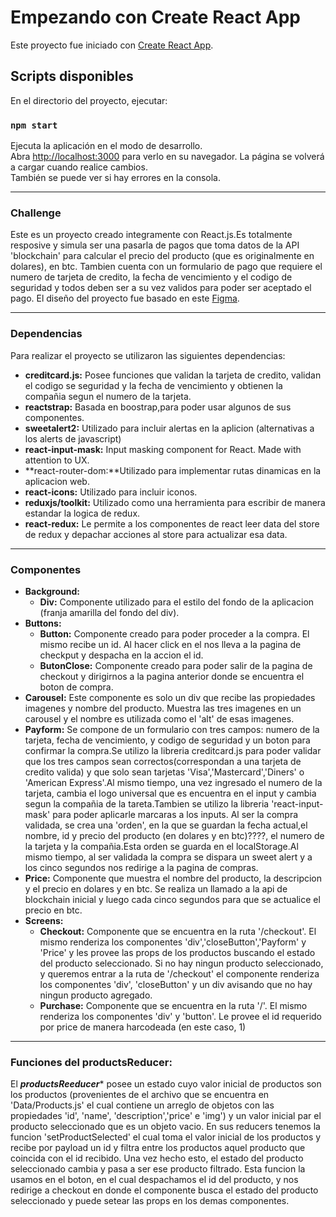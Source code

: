 # Empezando con Create React App

Este proyecto fue iniciado con [Create React App](https://github.com/facebook/create-react-app).

## Scripts disponibles

En el directorio del proyecto, ejecutar:

### `npm start`

Ejecuta la aplicación en el modo de desarrollo.\
Abra [http://localhost:3000](http://localhost:3000) para verlo en su navegador.
La página se volverá a cargar cuando realice cambios.\
También se puede ver si hay errores en la consola.

***

 ### Challenge

Este es un proyecto creado integramente con React.js.Es totalmente resposive y simula ser una pasarla de pagos que toma datos de la API 'blockchain' para calcular el precio del producto (que es originalmente en dolares), en btc. Tambien cuenta con un formulario de pago que requiere el numero de tarjeta de credito, la fecha de vencimiento y el codigo de seguridad y todos deben ser a su vez validos para poder ser aceptado el pago.
El diseño del proyecto fue basado en este [Figma](https://www.figma.com/file/6BTEAzFqDi4KTVLHrFN6Ji/Checkout-Page-(Community)?node-id=2%3A2).

***

### Dependencias

Para realizar el proyecto se utilizaron las siguientes dependencias:
* **creditcard.js:** Posee funciones que validan la tarjeta de credito, validan el codigo se seguridad y la fecha de vencimiento y obtienen la compañia segun el numero de la tarjeta.
* **reactstrap:** Basada en boostrap,para poder usar algunos de sus componentes.
* **sweetalert2:** Utilizado para incluir alertas en la aplicion (alternativas a los alerts de javascript)
* **react-input-mask:** Input masking component for React. Made with attention to UX.
* **react-router-dom:**Utilizado para implementar rutas dinamicas en la aplicacion web.
* **react-icons:** Utilizado para incluir iconos.
* **reduxjs/toolkit:** Utilizado como una herramienta para escribir de manera estandar la logica de redux.
* **react-redux:** Le permite a los componentes de react leer data del store de redux y depachar acciones al store para actualizar esa data.

***

### Componentes

* **Background:**
  * **Div:** Componente utilizado para el estilo del fondo de la aplicacion (franja amarilla del fondo del div).
* **Buttons:**
  * **Button:** Componente creado para poder proceder a la compra. El mismo recibe un id. Al hacer click en el nos lleva a la pagina de checkput y despacha en la accion el id.
  * **ButonClose:** Componente creado para poder salir de la pagina de checkout y dirigirnos a la pagina anterior donde se encuentra el boton de compra.
* **Carousel:** Este componente es solo un div que recibe las propiedades imagenes y nombre del producto. Muestra las tres imagenes en un carousel y el nombre es utilizada como el 'alt' de esas imagenes.
* **Payform:** Se compone de un formulario con tres campos: numero de la tarjeta, fecha de vencimiento, y codigo de seguridad y un boton para confirmar la compra.Se utilizo la libreria creditcard.js para poder validar que los tres campos sean correctos(correspondan a una tarjeta de credito valida) y que solo sean tarjetas 'Visa','Mastercard','Diners' o 'American Express'.Al mismo tiempo, una vez ingresado el numero de la tarjeta, cambia el logo universal que es encuentra en el input y cambia segun la compañia de la tareta.Tambien se utilizo la libreria 'react-input-mask' para poder aplicarle marcaras a los inputs. Al ser la compra validada, se crea una 'orden', en la que se guardan la fecha actual,el nombre, id  y precio del producto (en dolares y en btc)????, el numero de la tarjeta y la compañia.Esta orden se guarda en el localStorage.Al mismo tiempo, al ser validada la compra se dispara un sweet alert y a los cinco segundos nos redirige a la pagina de compras. 
* **Price:** Componente que muestra el nombre del producto, la descripcion y el precio en dolares y en btc. Se realiza un llamado a la api de blockchain inicial y luego cada cinco segundos para que se actualice el precio en btc. 
* **Screens:**
  * **Checkout:** Componente que se encuentra en la ruta '/checkout'. El mismo renderiza los componentes 'div','closeButton','Payform' y 'Price' y les provee las props de los productos buscando el estado del producto seleccionado. Si no hay ningun producto seleccionado, y queremos entrar a la ruta de '/checkout' el componente renderiza los componentes 'div', 'closeButton' y un div avisando que no hay ningun producto agregado. 
  * **Purchase:** Componente que se encuentra en la ruta '/'. El mismo renderiza los componentes 'div' y 'button'. Le provee el id requerido por price de manera harcodeada (en este caso, 1)

***

### Funciones del productsReducer:

El ***productsReeducer**** posee un estado cuyo valor inicial de productos son los productos (provenientes de el archivo que se encuentra en 'Data/Products.js' el cual contiene un arreglo de objetos con las propiedades 'id', 'name', 'description','price' e 'img') y un valor inicial par el producto seleccionado que es un objeto vacio.
En sus reducers tenemos la funcion 'setProductSelected' el cual toma el valor inicial de los productos y recibe por payload un id y filtra entre los productos aquel producto que coincida con el id recibido. Una vez hecho esto, el estado del producto seleccionado cambia y pasa a ser ese producto filtrado.
Esta funcion la usamos en el boton, en el cual despachamos el id del producto, y nos redirige a checkout en donde el componente busca el estado del producto seleccionado y puede setear las props en los demas componentes. 